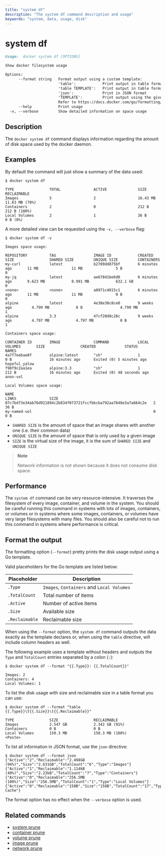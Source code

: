 ```yaml
---
title: "system df"
description: "The system df command description and usage"
keywords: "system, data, usage, disk"
---
```


# system df

```markdown
Usage:  docker system df [OPTIONS]

Show docker filesystem usage

Options:
      --format string   Format output using a custom template:
                        'table':            Print output in table format with column headers (default)
                        'table TEMPLATE':   Print output in table format using the given Go template
                        'json':             Print in JSON format
                        'TEMPLATE':         Print output using the given Go template.
                        Refer to https://docs.docker.com/go/formatting/ for more information about formatting output with templates
      --help            Print usage
  -v, --verbose         Show detailed information on space usage
```

## Description

The `docker system df` command displays information regarding the
amount of disk space used by the docker daemon.

## Examples

By default the command will just show a summary of the data used:

```console
$ docker system df

TYPE                TOTAL               ACTIVE              SIZE                RECLAIMABLE
Images              5                   2                   16.43 MB            11.63 MB (70%)
Containers          2                   0                   212 B               212 B (100%)
Local Volumes       2                   1                   36 B                0 B (0%)
```

A more detailed view can be requested using the `-v, --verbose` flag:

```console
$ docker system df -v

Images space usage:

REPOSITORY          TAG                 IMAGE ID            CREATED             SIZE                SHARED SIZE         UNIQUE SIZE         CONTAINERS
my-curl             latest              b2789dd875bf        6 minutes ago       11 MB               11 MB               5 B                 0
my-jq               latest              ae67841be6d0        6 minutes ago       9.623 MB            8.991 MB            632.1 kB            0
<none>              <none>              a0971c4015c1        6 minutes ago       11 MB               11 MB               0 B                 0
alpine              latest              4e38e38c8ce0        9 weeks ago         4.799 MB            0 B                 4.799 MB            1
alpine              3.3                 47cf20d8c26c        9 weeks ago         4.797 MB            4.797 MB            0 B                 1

Containers space usage:

CONTAINER ID        IMAGE               COMMAND             LOCAL VOLUMES       SIZE                CREATED             STATUS                      NAMES
4a7f7eebae0f        alpine:latest       "sh"                1                   0 B                 16 minutes ago      Exited (0) 5 minutes ago    hopeful_yalow
f98f9c2aa1ea        alpine:3.3          "sh"                1                   212 B               16 minutes ago      Exited (0) 48 seconds ago   anon-vol

Local Volumes space usage:

NAME                                                               LINKS               SIZE
07c7bdf3e34ab76d921894c2b834f073721fccfbbcba792aa7648e3a7a664c2e   2                   36 B
my-named-vol                                                       0                   0 B
```

* `SHARED SIZE` is the amount of space that an image shares with another one (i.e. their common data)
* `UNIQUE SIZE` is the amount of space that is only used by a given image
* `SIZE` is the virtual size of the image, it is the sum of `SHARED SIZE` and `UNIQUE SIZE`

> **Note**
>
> Network information is not shown because it does not consume disk space.

## Performance

The `system df` command can be very resource-intensive. It traverses the
filesystem of every image, container, and volume in the system. You should be
careful running this command in systems with lots of images, containers, or
volumes or in systems where some images, containers, or volumes have very large
filesystems with many files. You should also be careful not to run this command
in systems where performance is critical.

## Format the output

The formatting option (`--format`) pretty prints the disk usage output
using a Go template.

Valid placeholders for the Go template are listed below:

| Placeholder    | Description                                |
|----------------|--------------------------------------------|
| `.Type`        | `Images`, `Containers` and `Local Volumes` |
| `.TotalCount`  | Total number of items                      |
| `.Active`      | Number of active items                     |
| `.Size`        | Available size                             |
| `.Reclaimable` | Reclaimable size                           |

When using the `--format` option, the `system df` command outputs
the data exactly as the template declares or, when using the
`table` directive, will include column headers as well.

The following example uses a template without headers and outputs the
`Type` and `TotalCount` entries separated by a colon (`:`):

```console
$ docker system df --format "{{.Type}}: {{.TotalCount}}"

Images: 2
Containers: 4
Local Volumes: 1
```

To list the disk usage with size and reclaimable size in a table format you
can use:

```console
$ docker system df --format "table {{.Type}}\t{{.Size}}\t{{.Reclaimable}}"

TYPE                SIZE                RECLAIMABLE
Images              2.547 GB            2.342 GB (91%)
Containers          0 B                 0 B
Local Volumes       150.3 MB            150.3 MB (100%)
<Paste>
```

To list all information in JSON format, use the `json` directive:

```console
$ docker system df --format json
{"Active":"2","Reclaimable":"2.498GB (94%)","Size":"2.631GB","TotalCount":"6","Type":"Images"}
{"Active":"1","Reclaimable":"1.114kB (49%)","Size":"2.23kB","TotalCount":"7","Type":"Containers"}
{"Active":"0","Reclaimable":"256.5MB (100%)","Size":"256.5MB","TotalCount":"1","Type":"Local Volumes"}
{"Active":"0","Reclaimable":"158B","Size":"158B","TotalCount":"17","Type":"Build Cache"}
```

The format option has no effect when the `--verbose` option is used.

## Related commands
* [system prune](system_prune.md)
* [container prune](container_prune.md)
* [volume prune](volume_prune.md)
* [image prune](image_prune.md)
* [network prune](network_prune.md)
